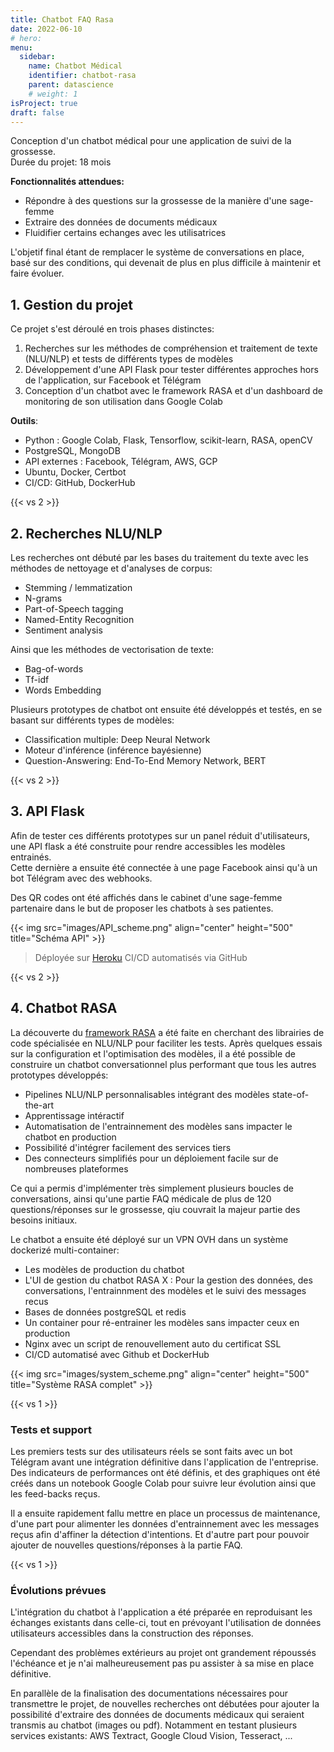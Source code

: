 ```yaml
---
title: Chatbot FAQ Rasa
date: 2022-06-10
# hero: 
menu:
  sidebar:
    name: Chatbot Médical
    identifier: chatbot-rasa
    parent: datascience
    # weight: 1
isProject: true
draft: false
---
```


Conception d'un chatbot médical pour une application de suivi de la grossesse.  
Durée du projet: 18 mois
<!--more-->

**Fonctionnalités attendues:** 
- Répondre à des questions sur la grossesse de la manière d'une sage-femme
- Extraire des données de documents médicaux
- Fluidifier certains echanges avec les utilisatrices

L'objetif final étant de remplacer le système de conversations en place, basé sur des conditions, qui devenait de plus en plus difficile à maintenir et faire évoluer.


## 1. Gestion du projet
Ce projet s'est déroulé en trois phases distinctes:
1. Recherches sur les méthodes de compréhension et traitement de texte (NLU/NLP) et tests de différents types de modèles
2. Développement d'une API Flask pour tester différentes approches hors de l'application, sur Facebook et Télégram
3. Conception d'un chatbot avec le framework RASA et d'un dashboard de monitoring de son utilisation dans Google Colab

**Outils**:
- Python : Google Colab, Flask, Tensorflow, scikit-learn, RASA, openCV
- PostgreSQL, MongoDB
- API externes : Facebook, Télégram, AWS, GCP
- Ubuntu, Docker, Certbot
- CI/CD: GitHub, DockerHub


{{< vs 2 >}}

## 2. Recherches NLU/NLP
Les recherches ont débuté par les bases du traitement du texte avec les méthodes de nettoyage et d'analyses de corpus:
- Stemming / lemmatization
- N-grams
- Part-of-Speech tagging
- Named-Entity Recognition
- Sentiment analysis

Ainsi que les méthodes de vectorisation de texte:
- Bag-of-words
- Tf-idf
- Words Embedding

Plusieurs prototypes de chatbot ont ensuite été développés et testés, en se basant sur différents types de modèles:
- Classification multiple: Deep Neural Network
- Moteur d'inférence (inférence bayésienne)
- Question-Answering: End-To-End Memory Network, BERT


{{< vs 2 >}}

## 3. API Flask
Afin de tester ces différents prototypes sur un panel réduit d'utilisateurs, une API flask a été construite pour rendre accessibles les modèles entrainés.  
Cette dernière a ensuite été connectée à une page Facebook ainsi qu'à un bot Télégram avec des webhooks.

Des QR codes ont été affichés dans le cabinet d'une sage-femme partenaire dans le but de proposer les chatbots à ses patientes.

{{< img src="images/API_scheme.png" align="center" height="500" title="Schéma API" >}}
> Déployée sur [Heroku](https://www.heroku.com/)
> CI/CD automatisés via GitHub


{{< vs 2 >}}

## 4. Chatbot RASA
La découverte du [framework RASA](https://rasa.com) a été faite en cherchant des librairies de code spécialisée en NLU/NLP pour faciliter les tests. Après quelques essais sur la configuration et l'optimisation des modèles, il a été possible de construire un chatbot conversationnel plus performant que tous les autres prototypes développés:
- Pipelines NLU/NLP personnalisables intégrant des modèles state-of-the-art
- Apprentissage intéractif
- Automatisation de l'entrainnement des modèles sans impacter le chatbot en production
- Possibilité d'intégrer facilement des services tiers 
- Des connecteurs simplifiés pour un déploiement facile sur de nombreuses plateformes

Ce qui a permis d'implémenter très simplement plusieurs boucles de conversations, ainsi qu'une partie FAQ médicale de plus de 120 questions/réponses sur le grossesse, qiu couvrait la majeur partie des besoins initiaux.

Le chatbot a ensuite été déployé sur un VPN OVH dans un système dockerizé multi-container:
- Les modèles de production du chatbot
- L'UI de gestion du chatbot RASA X : Pour la gestion des données, des conversations, l'entrainnment des modèles et le suivi des messages recus
- Bases de données postgreSQL et redis
- Un container pour ré-entrainer les modèles sans impacter ceux en production
- Nginx avec un script de renouvellement auto du certificat SSL
- CI/CD automatisé avec Github et DockerHub


{{< img src="images/system_scheme.png" align="center" height="500" title="Système RASA complet" >}}


{{< vs 1 >}}

### Tests et support
Les premiers tests sur des utilisateurs réels se sont faits avec un bot Télégram avant une intégration définitive dans l'application de l'entreprise.  
Des indicateurs de performances ont été définis, et des graphiques ont été créés dans un notebook Google Colab pour suivre leur évolution ainsi que les feed-backs reçus.

Il a ensuite rapidement fallu mettre en place un processus de maintenance, d'une part pour alimenter les données d'entrainnement avec les messages reçus afin d'affiner la détection d'intentions. Et d'autre part pour pouvoir ajouter de nouvelles questions/réponses à la partie FAQ.


{{< vs 1 >}}

### Évolutions prévues

L'intégration du chatbot à l'application a été préparée en reproduisant les échanges existants dans celle-ci, tout en prévoyant l'utilisation de données utilisateurs accessibles dans la construction des réponses.

Cependant des problèmes extérieurs au projet ont grandement répoussés l'échéance et je n'ai malheureusement pas pu assister à sa mise en place définitive.

En parallèle de la finalisation des documentations nécessaires pour transmettre le projet, de nouvelles recherches ont débutées pour ajouter la possibilité d'extraire des données de documents médicaux qui seraient transmis au chatbot (images ou pdf). Notamment en testant plusieurs services existants: AWS Textract, Google Cloud Vision, Tesseract, ...

